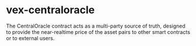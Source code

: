 # vex-centraloracle
The CentralOracle contract acts as a multi-party source of truth, designed to provide the near-realtime price of the asset pairs to other smart contracts or to external users.
